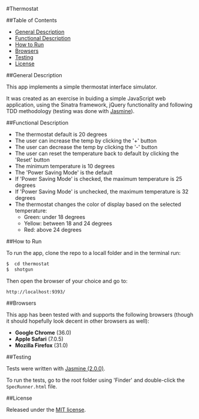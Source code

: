 #Thermostat

##Table of Contents

* [General Description](#general-description)
* [Functional Description](#functional-description)
* [How to Run](#how-to-run)
* [Browsers](#browsers)
* [Testing](#testing)
* [License](#license)


##General Description

This app implements a simple thermostat interface simulator.

It was created as an exercise in buiding a simple JavaScript web application, 
using the Sinatra framework, jQuery functionality and following TDD methodology 
(testing was done with [Jasmine](http://jasmine.github.io/2.0/introduction.html)). 

##Functional Description

* The thermostat default is 20 degrees
* The user can increase the temp by clicking the '+' button
* The user can decrease the temp by clicking the '-' button
* The user can reset the temperature back to default by clicking the 'Reset' button
* The minimum temperature is 10 degrees
* The 'Power Saving Mode' is the default
* If 'Power Saving Mode' is checked, the maximum temperature is 25 degrees
* If 'Power Saving Mode' is unchecked, the maximum temperature is 32 degrees
* The thermostat changes the color of display based on the selected temperature:
    * Green: under 18 degrees
    * Yellow: between 18 and 24 degrees
    * Red: above 24 degrees


##How to Run

To run the app, clone the repo to a locall folder and in the terminal run:

```bash
$  cd thermostat
$  shotgun
```

Then open the browser of your choice and go to:
```
http://localhost:9393/
```

##Browsers

This app has been tested with and supports the following browsers (though
it should hopefully look decent in other browsers as well):

* __Google Chrome__ (36.0)
* __Apple Safari__ (7.0.5)
* __Mozilla Firefox__ (31.0)


##Testing

Tests were written with [Jasmine (2.0.0)](http://jasmine.github.io/2.0/introduction.html).

To run the tests, go to the root folder using 'Finder' and double-click the 
`SpecRunner.html` file.


##License

<p>Released under the <a href="http://www.opensource.org/licenses/MIT">MIT license</a>.</p>

